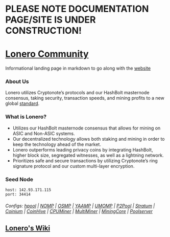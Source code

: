 #  PLEASE NOTE DOCUMENTATION PAGE/SITE IS UNDER CONSTRUCTION!

# [Lonero Community](https://lonero-team.github.io/Lonero-Community/)
Informational landing page in markdown to go along with the [website](https://lonero.org)
### About Us
Lonero utilizes Cryptonote’s protocols and our HashBolt masternode consensus, taking security, transaction speeds, and mining profits to a new global [standard](https://github.com/Lonero-Team/).
### What is Lonero?
  - Utilizes our HashBolt masternode consensus that allows for mining on ASIC and Non-ASIC systems.
  - Our decentralized technology allows both staking and mining in order to keep the technology ahead of the market.
  - Lonero outperforms leading privacy coins by integrating HashBolt, higher block size, segregated witnesses, as well as a lightning network.
  - Prioritizes safe and secure transactions by utilizing Cryptonote’s ring signature protocol and our custom multi-layer encryption.
### Seed Node
```
host: 142.93.171.115
port: 34414
```
###### Configs: [hpool](https://github.com/Lonero-Team/hpool-Config) | [NOMP](https://github.com/Lonero-Team/NOMP-Config) | [OSMP](https://github.com/Lonero-Team/OSMP-Configs) | [YAAMP](https://github.com/Lonero-Team/Yaamp-Configuration) | [UMOMP](https://github.com/Lonero-Team/UNOMP-LNR-Config) | [P2Pool](https://github.com/Lonero-Team/CN-P2Pool-Hashing-Script) | [Stratum](https://github.com/Lonero-Team/Stratum-Config) | [Coinium](https://github.com/Lonero-Team/Coinium-Configs) | [CoinHive](https://github.com/Lonero-Team/Integrate-CoinHive) | [CPUMiner](https://github.com/Lonero-Team/CPUMiner-Config) | [MultiMiner](https://github.com/Lonero-Team/MultiMiner-Config) | [MiningCore](https://github.com/Lonero-Team/MiningCore-Config) | [Poolserver](https://github.com/Lonero-Team/Poolserver-File)
## [Lonero's Wiki](https://github.com/Lonero-Team/Lonero-Community/wiki)
